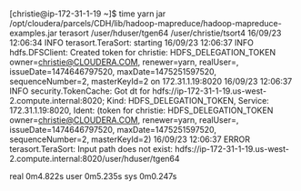 ###

[christie@ip-172-31-1-19 ~]$ time yarn jar /opt/cloudera/parcels/CDH/lib/hadoop-mapreduce/hadoop-mapreduce-examples.jar terasort /user/hduser/tgen64 /user/christie/tsort4
16/09/23 12:06:34 INFO terasort.TeraSort: starting
16/09/23 12:06:37 INFO hdfs.DFSClient: Created token for christie: HDFS_DELEGATION_TOKEN owner=christie@CLOUDERA.COM, renewer=yarn, realUser=, issueDate=1474646797520, maxDate=1475251597520, sequenceNumber=2, masterKeyId=2 on 172.31.1.19:8020
16/09/23 12:06:37 INFO security.TokenCache: Got dt for hdfs://ip-172-31-1-19.us-west-2.compute.internal:8020; Kind: HDFS_DELEGATION_TOKEN, Service: 172.31.1.19:8020, Ident: (token for christie: HDFS_DELEGATION_TOKEN owner=christie@CLOUDERA.COM, renewer=yarn, realUser=, issueDate=1474646797520, maxDate=1475251597520, sequenceNumber=2, masterKeyId=2)
16/09/23 12:06:37 ERROR terasort.TeraSort: Input path does not exist: hdfs://ip-172-31-1-19.us-west-2.compute.internal:8020/user/hduser/tgen64

real    0m4.822s
user    0m5.235s
sys     0m0.247s


###